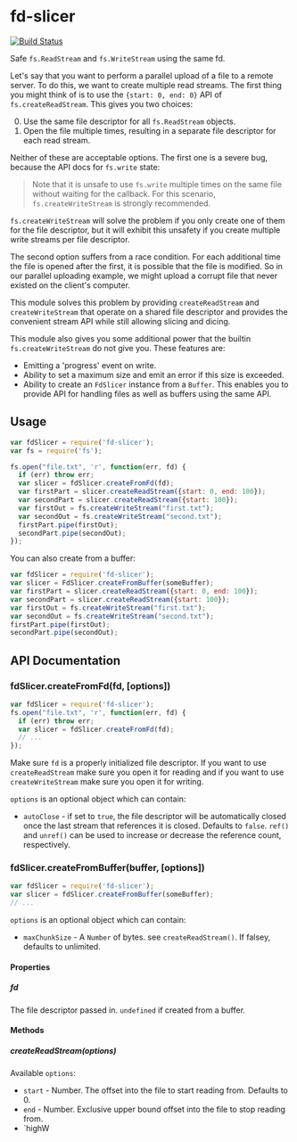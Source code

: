 # fd-slicer

[![Build Status](https://travis-ci.org/andrewrk/node-fd-slicer.svg?branch=master)](https://travis-ci.org/andrewrk/node-fd-slicer)

Safe `fs.ReadStream` and `fs.WriteStream` using the same fd.

Let's say that you want to perform a parallel upload of a file to a remote
server. To do this, we want to create multiple read streams. The first thing
you might think of is to use the `{start: 0, end: 0}` API of
`fs.createReadStream`. This gives you two choices:

 0. Use the same file descriptor for all `fs.ReadStream` objects.
 0. Open the file multiple times, resulting in a separate file descriptor
    for each read stream.

Neither of these are acceptable options. The first one is a severe bug,
because the API docs for `fs.write` state:

> Note that it is unsafe to use `fs.write` multiple times on the same file
> without waiting for the callback. For this scenario, `fs.createWriteStream`
> is strongly recommended.

`fs.createWriteStream` will solve the problem if you only create one of them
for the file descriptor, but it will exhibit this unsafety if you create
multiple write streams per file descriptor.

The second option suffers from a race condition. For each additional time the
file is opened after the first, it is possible that the file is modified. So
in our parallel uploading example, we might upload a corrupt file that never
existed on the client's computer.

This module solves this problem by providing `createReadStream` and
`createWriteStream` that operate on a shared file descriptor and provides
the convenient stream API while still allowing slicing and dicing.

This module also gives you some additional power that the builtin
`fs.createWriteStream` do not give you. These features are:

 * Emitting a 'progress' event on write.
 * Ability to set a maximum size and emit an error if this size is exceeded.
 * Ability to create an `FdSlicer` instance from a `Buffer`. This enables you
   to provide API for handling files as well as buffers using the same API.

## Usage

```js
var fdSlicer = require('fd-slicer');
var fs = require('fs');

fs.open("file.txt", 'r', function(err, fd) {
  if (err) throw err;
  var slicer = fdSlicer.createFromFd(fd);
  var firstPart = slicer.createReadStream({start: 0, end: 100});
  var secondPart = slicer.createReadStream({start: 100});
  var firstOut = fs.createWriteStream("first.txt");
  var secondOut = fs.createWriteStream("second.txt");
  firstPart.pipe(firstOut);
  secondPart.pipe(secondOut);
});
```

You can also create from a buffer:

```js
var fdSlicer = require('fd-slicer');
var slicer = FdSlicer.createFromBuffer(someBuffer);
var firstPart = slicer.createReadStream({start: 0, end: 100});
var secondPart = slicer.createReadStream({start: 100});
var firstOut = fs.createWriteStream("first.txt");
var secondOut = fs.createWriteStream("second.txt");
firstPart.pipe(firstOut);
secondPart.pipe(secondOut);
```

## API Documentation

### fdSlicer.createFromFd(fd, [options])

```js
var fdSlicer = require('fd-slicer');
fs.open("file.txt", 'r', function(err, fd) {
  if (err) throw err;
  var slicer = fdSlicer.createFromFd(fd);
  // ...
});
```

Make sure `fd` is a properly initialized file descriptor. If you want to
use `createReadStream` make sure you open it for reading and if you want
to use `createWriteStream` make sure you open it for writing.

`options` is an optional object which can contain:

 * `autoClose` - if set to `true`, the file descriptor will be automatically
   closed once the last stream that references it is closed. Defaults to
   `false`. `ref()` and `unref()` can be used to increase or decrease the
   reference count, respectively.

### fdSlicer.createFromBuffer(buffer, [options])

```js
var fdSlicer = require('fd-slicer');
var slicer = fdSlicer.createFromBuffer(someBuffer);
// ...
```

`options` is an optional object which can contain:

 * `maxChunkSize` - A `Number` of bytes. see `createReadStream()`.
   If falsey, defaults to unlimited.

#### Properties

##### fd

The file descriptor passed in. `undefined` if created from a buffer.

#### Methods

##### createReadStream(options)

Available `options`:

 * `start` - Number. The offset into the file to start reading from. Defaults
   to 0.
 * `end` - Number. Exclusive upper bound offset into the file to stop reading
   from.
 * `highW